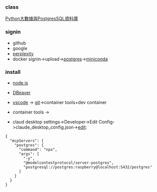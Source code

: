 ### class
[Python大數據與PostgresSQL資料庫](https://github.com/roberthsu2003/__2025_06_29_chihlee_postgres__)
### signin
* github
* google
* [perplexity](https://www.perplexity.ai/)
* docker
signin->upload->[postgres](https://github.com/roberthsu2003/python-SQLite-MySQL/tree/master/postgresSQL#docker-%E5%AE%89%E8%A3%9D)->[miniconda](https://github.com/roberthsu2003/python/tree/master/%E4%BD%BF%E7%94%A8Dock%E5%AE%B9%E5%99%A8%E9%96%8B%E7%99%BC#%E6%AD%A5%E9%A9%9F2-%E5%BB%BA%E7%AB%8B%E5%AE%B9%E5%99%A8)

### install
* [node.js](https://nodejs.org/zh-tw)
* [DBeaver](https://dbeaver.io/)
* [vscode](https://code.visualstudio.com/) -> [git](https://github.com/roberthsu2003/python/tree/master/vscode%E8%A8%AD%E5%AE%9A)->container tools+dev container
* container tools -> 

* claud desktop
settings->Developer->Edit Config->claude_desktop_config.json->[edit](https://github.com/modelcontextprotocol/servers/tree/2025.4.24/src/postgres):
```
{
  "mcpServers": {
    "postgres": {
      "command": "npx",
      "args": [
        "-y",
        "@modelcontextprotocol/server-postgres",
        "postgresql://postgres:raspberry@localhost:5432/postgres"
      ]
    }
  }
}
```